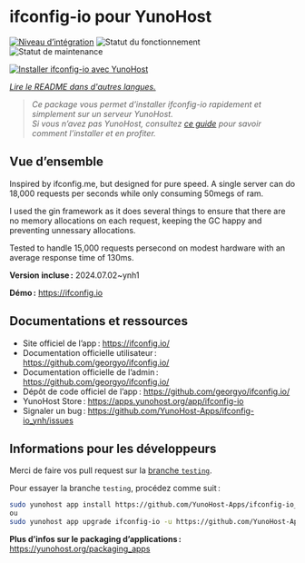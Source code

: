 <!--
Nota bene : ce README est automatiquement généré par <https://github.com/YunoHost/apps/tree/master/tools/readme_generator>
Il NE doit PAS être modifié à la main.
-->

# ifconfig-io pour YunoHost

[![Niveau d’intégration](https://dash.yunohost.org/integration/ifconfig-io.svg)](https://ci-apps.yunohost.org/ci/apps/ifconfig-io/) ![Statut du fonctionnement](https://ci-apps.yunohost.org/ci/badges/ifconfig-io.status.svg) ![Statut de maintenance](https://ci-apps.yunohost.org/ci/badges/ifconfig-io.maintain.svg)

[![Installer ifconfig-io avec YunoHost](https://install-app.yunohost.org/install-with-yunohost.svg)](https://install-app.yunohost.org/?app=ifconfig-io)

*[Lire le README dans d'autres langues.](./ALL_README.md)*

> *Ce package vous permet d’installer ifconfig-io rapidement et simplement sur un serveur YunoHost.*  
> *Si vous n’avez pas YunoHost, consultez [ce guide](https://yunohost.org/install) pour savoir comment l’installer et en profiter.*

## Vue d’ensemble

Inspired by ifconfig.me, but designed for pure speed. A single server can do 18,000 requests per seconds while only consuming 50megs of ram.

I used the gin framework as it does several things to ensure that there are no memory allocations on each request, keeping the GC happy and preventing unnessary allocations.

Tested to handle 15,000 requests persecond on modest hardware with an average response time of 130ms.


**Version incluse :** 2024.07.02~ynh1

**Démo :** <https://ifconfig.io>
## Documentations et ressources

- Site officiel de l’app : <https://ifconfig.io/>
- Documentation officielle utilisateur : <https://github.com/georgyo/ifconfig.io/>
- Documentation officielle de l’admin : <https://github.com/georgyo/ifconfig.io/>
- Dépôt de code officiel de l’app : <https://github.com/georgyo/ifconfig.io/>
- YunoHost Store : <https://apps.yunohost.org/app/ifconfig-io>
- Signaler un bug : <https://github.com/YunoHost-Apps/ifconfig-io_ynh/issues>

## Informations pour les développeurs

Merci de faire vos pull request sur la [branche `testing`](https://github.com/YunoHost-Apps/ifconfig-io_ynh/tree/testing).

Pour essayer la branche `testing`, procédez comme suit :

```bash
sudo yunohost app install https://github.com/YunoHost-Apps/ifconfig-io_ynh/tree/testing --debug
ou
sudo yunohost app upgrade ifconfig-io -u https://github.com/YunoHost-Apps/ifconfig-io_ynh/tree/testing --debug
```

**Plus d’infos sur le packaging d’applications :** <https://yunohost.org/packaging_apps>

